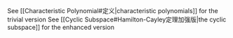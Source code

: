See [[Characteristic Polynomial#定义|characteristic polynomials]] for the trivial version
See [[Cyclic Subspace#Hamilton-Cayley定理加强版|the cyclic subspace]] for the enhanced version